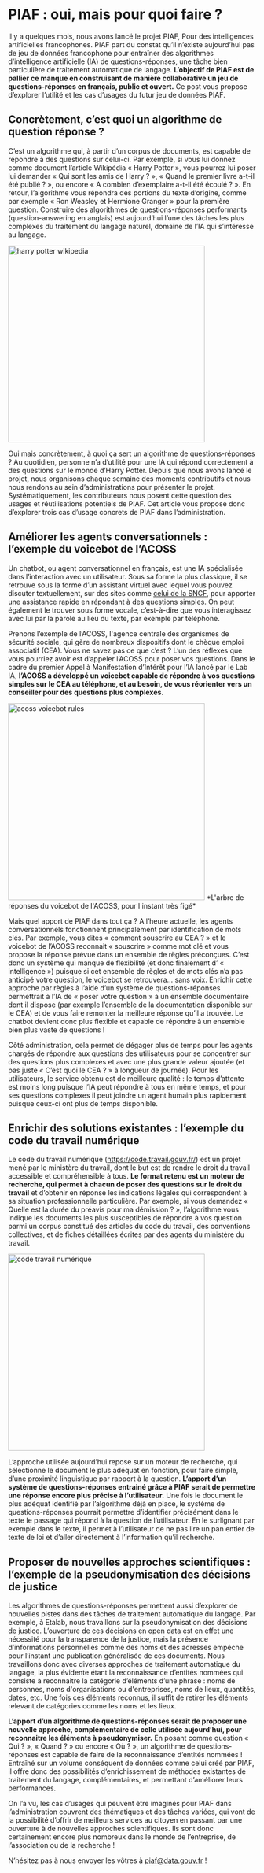 # PIAF : oui, mais pour quoi faire ?

Il y a quelques mois, nous avons lancé le projet PIAF, Pour des intelligences artificielles francophones. PIAF part du constat qu’il n’existe aujourd’hui pas de jeu de données francophone pour entraîner des algorithmes d’intelligence artificielle (IA) de questions-réponses, une tâche bien particulière de traitement automatique de langage. **L’objectif de PIAF est de pallier ce manque en construisant de manière collaborative un jeu de questions-réponses en français, public et ouvert.** Ce post vous propose d’explorer l’utilité et les cas d’usages du futur jeu de données PIAF.

## Concrètement, c’est quoi un algorithme de question réponse ?

C’est un algorithme qui, à partir d’un corpus de documents, est capable de répondre à des questions sur celui-ci. Par exemple, si vous lui donnez comme document l’article Wikipédia « Harry Potter », vous pourrez lui poser lui demander « Qui sont les amis de Harry ? », « Quand le premier livre a-t-il été publié ? », ou encore « A combien d’exemplaire a-t-il été écoulé ? ». En retour, l’algorithme vous répondra des portions du texte d’origine, comme par exemple « Ron Weasley et Hermione Granger » pour la première question.
Construire des algorithmes de questions-réponses performants (question-answering en anglais) est aujourd’hui l’une des tâches les plus complexes du traitement du langage naturel, domaine de l’IA qui s’intéresse au langage.

<img src="https://github.com/etalab/piaf-site/blob/master/img/harry_potter.png" alt="harry potter wikipedia" width="400"/>

Oui mais concrètement, à quoi ça sert un algorithme de questions-réponses ? Au quotidien, personne n’a d’utilité pour une IA qui répond correctement à des questions sur le monde d’Harry Potter. Depuis que nous avons lancé le projet, nous organisons chaque semaine des moments contributifs et nous nous rendons au sein d’administrations pour présenter le projet. Systématiquement, les contributeurs nous posent cette question des usages et réutilisations potentiels de PIAF. Cet article vous propose donc d’explorer trois cas d’usage concrets de PIAF dans l’administration.

## Améliorer les agents conversationnels : l’exemple du voicebot de l’ACOSS

Un chatbot, ou agent conversationnel en français, est une IA spécialisée dans l’interaction avec un utilisateur. Sous sa forme la plus classique, il se retrouve sous la forme d’un assistant virtuel avec lequel vous pouvez discuter textuellement, sur des sites comme [celui de la SNCF](https://www.oui.sncf/bot), pour apporter une assistance rapide en répondant à des questions simples. On peut également le trouver sous forme vocale, c’est-à-dire que vous interagissez avec lui par la parole au lieu du texte, par exemple par téléphone.

Prenons l’exemple de l’ACOSS, l'agence centrale des organismes de sécurité sociale, qui gère de nombreux dispositifs dont le chèque emploi associatif (CEA). Vous ne savez pas ce que c’est ? L’un des réflexes que vous pourriez avoir est d’appeler l’ACOSS pour poser vos questions. Dans le cadre du premier Appel à Manifestation d’Intérêt pour l’IA lancé par le Lab IA, **l’ACOSS a développé un voicebot capable de répondre à vos questions simples sur le CEA au téléphone, et au besoin, de vous réorienter vers un conseiller pour des questions plus complexes.**

<img src="https://github.com/etalab/piaf-site/blob/master/img/acoss.png" alt="acoss voicebot rules" width="400"/>
*L'arbre de réponses du voicebot de l'ACOSS, pour l'instant très figé*

Mais quel apport de PIAF dans tout ça ? A l’heure actuelle, les agents conversationnels fonctionnent principalement par identification de mots clés. Par exemple, vous dites « comment souscrire au CEA ? » et le voicebot de l’ACOSS reconnait « souscrire » comme mot clé et vous propose la réponse prévue dans un ensemble de règles préconçues. C’est donc un système qui manque de flexibilité (et donc finalement d’ « intelligence ») puisque si cet ensemble de règles et de mots clés n’a pas anticipé votre question, le voicebot se retrouvera… sans voix. Enrichir cette approche par règles à l’aide d’un système de questions-réponses permettrait à l’IA de « poser votre question » à un ensemble documentaire dont il dispose (par exemple l’ensemble de la documentation disponible sur le CEA) et de vous faire remonter la meilleure réponse qu’il a trouvée. Le chatbot devient donc plus flexible et capable de répondre à un ensemble bien plus vaste de questions ! 

Côté administration, cela permet de dégager plus de temps pour les agents chargés de répondre aux questions des utilisateurs pour se concentrer sur des questions plus complexes et avec une plus grande valeur ajoutée (et pas juste « C’est quoi le CEA ? » à longueur de journée). Pour les utilisateurs, le service obtenu est de meilleure qualité : le temps d’attente est moins long puisque l’IA peut répondre à tous en même temps, et pour ses questions complexes il peut joindre un agent humain plus rapidement puisque ceux-ci ont plus de temps disponible.

## Enrichir des solutions existantes : l’exemple du code du travail numérique

Le code du travail numérique (https://code.travail.gouv.fr/) est un projet mené par le ministère du travail, dont le but est de rendre le droit du travail accessible et compréhensible à tous. **Le format retenu est un moteur de recherche, qui permet à chacun de poser des questions sur le droit du travail** et d’obtenir en réponse les indications légales qui correspondent à sa situation professionnelle particulière. Par exemple, si vous demandez « Quelle est la durée du préavis pour ma démission ? », l’algorithme vous indique les documents les plus susceptibles de répondre à vos question parmi un corpus constitué des articles du code du travail, des conventions collectives, et de fiches détaillées écrites par des agents du ministère du travail.

<img src="https://github.com/etalab/piaf-site/blob/master/img/code_travail_num.png" alt="code travail numérique" width="400"/>

L’approche utilisée aujourd’hui repose sur un moteur de recherche, qui sélectionne le document le plus adéquat en fonction, pour faire simple, d’une proximité linguistique par rapport à la question. **L’apport d’un système de questions-réponses entrainé grâce à PIAF serait de permettre une réponse encore plus précise à l’utilisateur.** Une fois le document le plus adéquat identifié par l’algorithme déjà en place, le système de questions-réponses pourrait permettre d’identifier précisément dans le texte le passage qui répond à la question de l’utilisateur. En le surlignant par exemple dans le texte, il permet à l’utilisateur de ne pas lire un pan entier de texte de loi et d’aller directement à l’information qu’il recherche.

## Proposer de nouvelles approches scientifiques : l’exemple de la pseudonymisation des décisions de justice

Les algorithmes de questions-réponses permettent aussi d’explorer de nouvelles pistes dans des tâches de traitement automatique du langage. Par exemple, à Etalab, nous travaillons sur la pseudonymisation des décisions de justice. L’ouverture de ces décisions en open data est en effet une nécessité pour la transparence de la justice, mais la présence d’informations personnelles comme des noms et des adresses empêche pour l’instant une publication généralisée de ces documents. Nous travaillons donc avec diverses approches de traitement automatique du langage, la plus évidente étant la reconnaissance d’entités nommées qui consiste à reconnaitre la catégorie d’éléments d’une phrase : noms de personnes, noms d'organisations ou d'entreprises, noms de lieux, quantités, dates, etc. Une fois ces éléments reconnus, il suffit de retirer les éléments relevant de catégories comme les noms et les lieux.

**L’apport d’un algorithme de questions-réponses serait de proposer une nouvelle approche, complémentaire de celle utilisée aujourd’hui, pour reconnaitre les éléments à pseudonymiser.** En posant comme question « Qui ? », « Quand ? » ou encore « Où ? », un algorithme de questions-réponses est capable de faire de la reconnaissance d’entités nommées ! Entraîné sur un volume conséquent de données comme celui créé par PIAF, il offre donc des possibilités d’enrichissement de méthodes existantes de traitement du langage, complémentaires, et permettant d’améliorer leurs performances.

On l’a vu, les cas d’usages qui peuvent être imaginés pour PIAF dans l’administration couvrent des thématiques et des tâches variées, qui vont de la possibilité d’offrir de meilleurs services au citoyen en passant par une ouverture à de nouvelles approches scientifiques. Ils sont donc certainement encore plus nombreux dans le monde de l’entreprise, de l’association ou de la recherche !

N’hésitez pas à nous envoyer les vôtres à piaf@data.gouv.fr !

